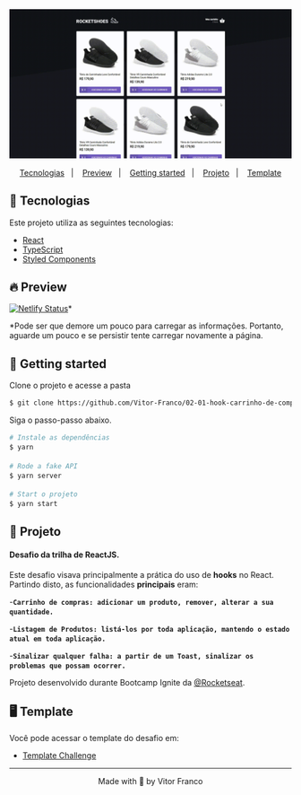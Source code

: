 <img alt="Preview App" title="Preview App" src=".github/project-preview.gif" />

<p align="center">
  <a href="#-tecnologias">Tecnologias</a>&nbsp;&nbsp;&nbsp;|&nbsp;&nbsp;&nbsp;
  <a href="#-preview">Preview</a>&nbsp;&nbsp;&nbsp;|&nbsp;&nbsp;&nbsp;
  <a href="#-getting-started">Getting started</a>&nbsp;&nbsp;&nbsp;|&nbsp;&nbsp;&nbsp;
  <a href="#-projeto">Projeto</a>&nbsp;&nbsp;&nbsp;|&nbsp;&nbsp;&nbsp;
  <a href="#-template">Template</a>
</p>

## 🧪 Tecnologias

Este projeto utiliza as seguintes tecnologias:

- [React](https://reactjs.org)
- [TypeScript](https://www.typescriptlang.org/)
- [Styled Components](https://styled-components.com/)

## 🔥 Preview

[![Netlify Status](https://api.netlify.com/api/v1/badges/bea7700d-c3b3-478a-87b6-506a20ee892b/deploy-status)](https://rocketshoes-vf.netlify.app/)\*
<br>

\*Pode ser que demore um pouco para carregar as informações. Portanto, aguarde um pouco e se persistir tente carregar novamente a página.

## 🚀 Getting started

Clone o projeto e acesse a pasta

```bash
$ git clone https://github.com/Vitor-Franco/02-01-hook-carrinho-de-compras.git && cd 02-01-hook-carrinho-de-compras
```

Siga o passo-passo abaixo.

```bash
# Instale as dependências
$ yarn

# Rode a fake API
$ yarn server

# Start o projeto
$ yarn start
```

## 📝 Projeto

#### Desafio da trilha de ReactJS.

Este desafio visava principalmente a prática do uso de **hooks** no React.
Partindo disto, as funcionalidades **principais** eram:  

-**`Carrinho de compras: adicionar um produto, remover, alterar a sua quantidade.`**

-**`Listagem de Produtos: listá-los por toda aplicação, mantendo o estado atual em toda aplicação.`**

-**`Sinalizar qualquer falha: a partir de um Toast, sinalizar os problemas que possam ocorrer.`**

Projeto desenvolvido durante Bootcamp Ignite da [@Rocketseat](https://github.com/Rocketseat).

## 🖥 Template

Você pode acessar o template do desafio em:

- [Template Challenge](https://github.com/rocketseat-education/ignite-template-reactjs-criando-um-hook-de-carrinho-de-compras)

---

<p align="center">Made with 💜 by Vitor Franco</p>
